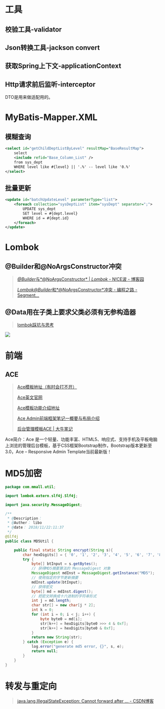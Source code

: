 # 工具

## 校验工具-validator

## Json转换工具-jackson convert

## 获取Spring上下文-applicationContext

## Http请求前后监听-interceptor

DTO是用来做适配用的。



# MyBatis-Mapper.XML

## 模糊查询

```xml
<select id="getChildDeptListByLevel" resultMap="BaseResultMap">
    select
    <include refid="Base_Column_List" />
    from sys_dept
    WHERE level like #{level} || '.%' -- level like '0.%'
</select>
```

## 批量更新

```xml
<update id="batchUpdateLevel" parameterType="list">
    <foreach collection="sysDeptList" item="sysDept" separator=";">
        UPDATE sys_dept
        SET level = #{dept.level}
        WHERE id = #{dept.id}
    </foreach>
</update>
```

# Lombok

## @Builder和@NoArgsConstructor冲突

> [*@Builder*与*@NoArgsConstructor* | *Lombok* - N!CE波 - 博客园](https://www.baidu.com/link?url=aLHwIX1c2Ig2c-Ov4Tfxlni1uGeF3N_uqpD5gKcNWcBGnnreMaFQIIdy5Ks8ixInMsAvCo_ljhF7nbLFM31eOa&wd=&eqid=d531bd3a00001e81000000065bf5620d)
>
> [*Lombok@Builder*和*@NoArgsConstructor*冲突 - 编程之路 - Segment...](https://www.baidu.com/link?url=EMpP0owriCRvISKN7AHK6IeU1L-T5_xVBDLq6rzl_6D9jTTQS0gp80lGcL9V0Sb2XJo46vAfUS9FVyO05mLGPK&wd=&eqid=d531bd3a00001e81000000065bf5620d)

## @Data用在子类上要求父类必须有无参构造器

> [lombok踩坑与思考](https://www.cnblogs.com/wuyuegb2312/p/9750462.html)

![](https://i.loli.net/2018/11/21/5bf56566594b5.jpg)

# 前端

## ACE

> [Ace模板地址（有时会打不开）](http://code.google.com/p/ace-engine/wiki/AceTemplate)
>
> [Ace英文官网](http://wrapbootstrap.com/preview/WB0B30DGR)
>
> [Ace模板功能介绍地址](http://www.cnblogs.com/txw1958/p/Ace-Responsive-Admin-Template.html)
>
> [Ace Admin前端框架笔记一概要与布局介绍](https://blog.csdn.net/uotail/article/details/80475152)
>
> [后台管理模板ACE | 大牛笔记](http://www.daniubiji.cn/archives/408)

Ace简介：Ace 是一个轻量、功能丰富、HTML5、响应式、支持手机及平板电脑上浏览的管理后台模板，基于CSS框架Bootstrap制作，Bootstrap版本更新至 3.0，Ace – Responsive Admin Template当前最新版！

# MD5加密

```java
package com.mmall.util;

import lombok.extern.slf4j.Slf4j;

import java.security.MessageDigest;

/**
 * @Description：
 * @Auther： libo
 * @date： 2018/11/22:11:37
 */
@Slf4j
public class MD5Util {

    public final static String encrypt(String s){
        char hexDigits[] = { '0', '1', '2', '3', '4', '5', '6', '7', '8', '9', 'A', 'B', 'C', 'D', 'E', 'F' };
        try {
            byte[] btInput = s.getBytes();
            // 获得MD5摘要算法的 MessageDigest 对象
            MessageDigest mdInst = MessageDigest.getInstance("MD5");
            // 使用指定的字节更新摘要
            mdInst.update(btInput);
            // 获得密文
            byte[] md = mdInst.digest();
            // 把密文转换成十六进制的字符串形式
            int j = md.length;
            char str[] = new char[j * 2];
            int k = 0;
            for (int i = 0; i < j; i++) {
                byte byte0 = md[i];
                str[k++] = hexDigits[byte0 >>> 4 & 0xf];
                str[k++] = hexDigits[byte0 & 0xf];
            }
            return new String(str);
        } catch (Exception e) {
            log.error("generate md5 error, {}", s, e);
            return null;
        }
    }
}
```

# 转发与重定向

> [java.lang.IllegalStateException: Cannot forward after ... - CSDN博客](https://blog.csdn.net/lewky_liu/article/details/79845655)

